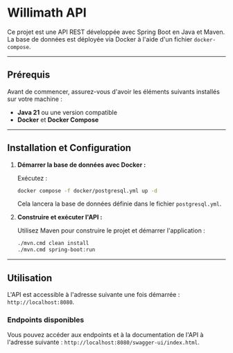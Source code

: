 # Willimath API

Ce projet est une API REST développée avec Spring Boot en Java et Maven. La base de données est déployée via Docker à l'aide d'un fichier `docker-compose`.

---

## Prérequis

Avant de commencer, assurez-vous d'avoir les éléments suivants installés sur votre machine :

- **Java 21** ou une version compatible
- **Docker** et **Docker Compose**

---

## Installation et Configuration



1. **Démarrer la base de données avec Docker :**

   Exécutez :

   ```bash
   docker compose -f docker/postgresql.yml up -d
   ```

   Cela lancera la base de données définie dans le fichier `postgresql.yml`.

2. **Construire et exécuter l'API :**

   Utilisez Maven pour construire le projet et démarrer l'application :

   ```bash
   ./mvn.cmd clean install
   ./mvn.cmd spring-boot:run
   ```

---

## Utilisation

L'API est accessible à l'adresse suivante une fois démarrée : `http://localhost:8080`.

### Endpoints disponibles

Vous pouvez accéder aux endpoints et à la documentation de l'API à l'adresse suivante : `http://localhost:8080/swagger-ui/index.html`.
